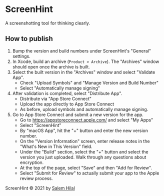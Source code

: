 # ScreenHint

A screenshotting tool for thinking clearly.


## How to publish

1. Bump the version and build numbers under ScreenHint's "General" settings.
2. In Xcode, build an archive (`Product > Archive`). The "Archives" window should open once the archive is built.
3. Select the built version in the "Archives" window and select "Validate App". 
	- Check "Upload Symbols" and "Manage Version and Build Number"
	- Select "Automatically manage signing" 
4. After validation is completed, select "Distribute App".
	- Distribute via "App Store Connect"
	- Upload the app directly to App Store Connect
	- As before, upload symbols and automatically manage signing. 
5. Go to App Store Connect and submit a new version for the app.
	- Go to https://appstoreconnect.apple.com/ and select "My Apps"
	- Select "ScreenHint"
	- By "macOS App", hit the "+" button and enter the new version number.
	- On the "Version Information" screen, enter release notes in the "What's New in This Version" field.
	- Under the "Build" section, select the "+" button and select the version you just uploaded. Walk through any questions about encryption.
	- At the top of the page, select "Save" and then "Add for Review".
	- Select "Submit for Review" to actually submit your app to the Apple review process.



ScreenHint © 2021 by [Salem Hilal](https://salem.io)


